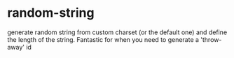 random-string
=============

generate random string from custom charset (or the default one) and define the length of the string.  Fantastic for when you need to generate a 'throw-away' id
